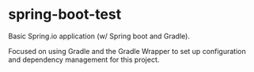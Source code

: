 # spring-boot-test
Basic Spring.io application (w/ Spring boot and Gradle).

Focused on using Gradle and the Gradle Wrapper to set up configuration and dependency management for this project.
